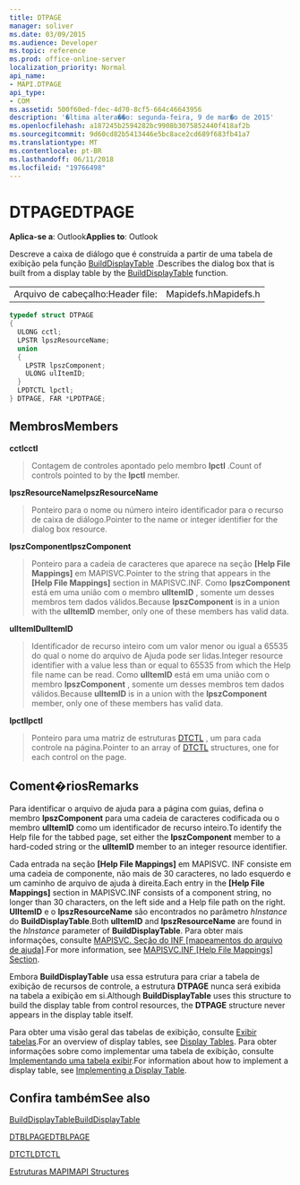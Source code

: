 ```yaml
---
title: DTPAGE
manager: soliver
ms.date: 03/09/2015
ms.audience: Developer
ms.topic: reference
ms.prod: office-online-server
localization_priority: Normal
api_name:
- MAPI.DTPAGE
api_type:
- COM
ms.assetid: 500f60ed-fdec-4d70-8cf5-664c46643956
description: '�ltima altera��o: segunda-feira, 9 de mar�o de 2015'
ms.openlocfilehash: a187245b2594282bc9908b3075852440f418af2b
ms.sourcegitcommit: 9d60cd82b5413446e5bc8ace2cd689f683fb41a7
ms.translationtype: MT
ms.contentlocale: pt-BR
ms.lasthandoff: 06/11/2018
ms.locfileid: "19766498"
---
```

# <a name="dtpage"></a><span data-ttu-id="e41a6-103">DTPAGE</span><span class="sxs-lookup"><span data-stu-id="e41a6-103">DTPAGE</span></span>

  
  
<span data-ttu-id="e41a6-104">**Aplica-se a**: Outlook</span><span class="sxs-lookup"><span data-stu-id="e41a6-104">**Applies to**: Outlook</span></span> 
  
<span data-ttu-id="e41a6-105">Descreve a caixa de diálogo que é construída a partir de uma tabela de exibição pela função [BuildDisplayTable](builddisplaytable.md) .</span><span class="sxs-lookup"><span data-stu-id="e41a6-105">Describes the dialog box that is built from a display table by the [BuildDisplayTable](builddisplaytable.md) function.</span></span> 
  
|||
|:-----|:-----|
|<span data-ttu-id="e41a6-106">Arquivo de cabeçalho:</span><span class="sxs-lookup"><span data-stu-id="e41a6-106">Header file:</span></span>  <br/> |<span data-ttu-id="e41a6-107">Mapidefs.h</span><span class="sxs-lookup"><span data-stu-id="e41a6-107">Mapidefs.h</span></span>  <br/> |
   
```cpp
typedef struct DTPAGE
{
  ULONG cctl;
  LPSTR lpszResourceName;
  union
  {
    LPSTR lpszComponent;
    ULONG ulItemID;
  }
  LPDTCTL lpctl;
} DTPAGE, FAR *LPDTPAGE;

```

## <a name="members"></a><span data-ttu-id="e41a6-108">Membros</span><span class="sxs-lookup"><span data-stu-id="e41a6-108">Members</span></span>

 <span data-ttu-id="e41a6-109">**cctl**</span><span class="sxs-lookup"><span data-stu-id="e41a6-109">**cctl**</span></span>
  
> <span data-ttu-id="e41a6-110">Contagem de controles apontado pelo membro **lpctl** .</span><span class="sxs-lookup"><span data-stu-id="e41a6-110">Count of controls pointed to by the **lpctl** member.</span></span> 
    
 <span data-ttu-id="e41a6-111">**lpszResourceName**</span><span class="sxs-lookup"><span data-stu-id="e41a6-111">**lpszResourceName**</span></span>
  
> <span data-ttu-id="e41a6-112">Ponteiro para o nome ou número inteiro identificador para o recurso de caixa de diálogo.</span><span class="sxs-lookup"><span data-stu-id="e41a6-112">Pointer to the name or integer identifier for the dialog box resource.</span></span> 
    
 <span data-ttu-id="e41a6-113">**lpszComponent**</span><span class="sxs-lookup"><span data-stu-id="e41a6-113">**lpszComponent**</span></span>
  
> <span data-ttu-id="e41a6-114">Ponteiro para a cadeia de caracteres que aparece na seção **[Help File Mappings]** em MAPISVC.</span><span class="sxs-lookup"><span data-stu-id="e41a6-114">Pointer to the string that appears in the **[Help File Mappings]** section in MAPISVC.INF.</span></span> <span data-ttu-id="e41a6-115">Como **lpszComponent** está em uma união com o membro **ulItemID** , somente um desses membros tem dados válidos.</span><span class="sxs-lookup"><span data-stu-id="e41a6-115">Because **lpszComponent** is in a union with the **ulItemID** member, only one of these members has valid data.</span></span> 
    
 <span data-ttu-id="e41a6-116">**ulItemID**</span><span class="sxs-lookup"><span data-stu-id="e41a6-116">**ulItemID**</span></span>
  
> <span data-ttu-id="e41a6-117">Identificador de recurso inteiro com um valor menor ou igual a 65535 do qual o nome do arquivo de Ajuda pode ser lidas.</span><span class="sxs-lookup"><span data-stu-id="e41a6-117">Integer resource identifier with a value less than or equal to 65535 from which the Help file name can be read.</span></span> <span data-ttu-id="e41a6-118">Como **ulItemID** está em uma união com o membro **lpszComponent** , somente um desses membros tem dados válidos.</span><span class="sxs-lookup"><span data-stu-id="e41a6-118">Because **ulItemID** is in a union with the **lpszComponent** member, only one of these members has valid data.</span></span> 
    
 <span data-ttu-id="e41a6-119">**lpctl**</span><span class="sxs-lookup"><span data-stu-id="e41a6-119">**lpctl**</span></span>
  
> <span data-ttu-id="e41a6-120">Ponteiro para uma matriz de estruturas [DTCTL](dtctl.md) , um para cada controle na página.</span><span class="sxs-lookup"><span data-stu-id="e41a6-120">Pointer to an array of [DTCTL](dtctl.md) structures, one for each control on the page.</span></span> 
    
## <a name="remarks"></a><span data-ttu-id="e41a6-121">Coment�rios</span><span class="sxs-lookup"><span data-stu-id="e41a6-121">Remarks</span></span>

<span data-ttu-id="e41a6-122">Para identificar o arquivo de ajuda para a página com guias, defina o membro **lpszComponent** para uma cadeia de caracteres codificada ou o membro **ulItemID** como um identificador de recurso inteiro.</span><span class="sxs-lookup"><span data-stu-id="e41a6-122">To identify the Help file for the tabbed page, set either the **lpszComponent** member to a hard-coded string or the **ulItemID** member to an integer resource identifier.</span></span> 
  
<span data-ttu-id="e41a6-123">Cada entrada na seção **[Help File Mappings]** em MAPISVC. INF consiste em uma cadeia de componente, não mais de 30 caracteres, no lado esquerdo e um caminho de arquivo de ajuda à direita.</span><span class="sxs-lookup"><span data-stu-id="e41a6-123">Each entry in the **[Help File Mappings]** section in MAPISVC.INF consists of a component string, no longer than 30 characters, on the left side and a Help file path on the right.</span></span> <span data-ttu-id="e41a6-124">**UlItemID** e o **lpszResourceName** são encontrados no parâmetro _hInstance_ do **BuildDisplayTable**.</span><span class="sxs-lookup"><span data-stu-id="e41a6-124">Both **ulItemID** and **lpszResourceName** are found in the  _hInstance_ parameter of **BuildDisplayTable**.</span></span> <span data-ttu-id="e41a6-125">Para obter mais informações, consulte [MAPISVC. Seção do INF [mapeamentos do arquivo de ajuda]](mapisvc-inf-help-file-mappings-section.md).</span><span class="sxs-lookup"><span data-stu-id="e41a6-125">For more information, see [MAPISVC.INF [Help File Mappings] Section](mapisvc-inf-help-file-mappings-section.md).</span></span>
  
<span data-ttu-id="e41a6-126">Embora **BuildDisplayTable** usa essa estrutura para criar a tabela de exibição de recursos de controle, a estrutura **DTPAGE** nunca será exibida na tabela a exibição em si.</span><span class="sxs-lookup"><span data-stu-id="e41a6-126">Although **BuildDisplayTable** uses this structure to build the display table from control resources, the **DTPAGE** structure never appears in the display table itself.</span></span> 
  
<span data-ttu-id="e41a6-127">Para obter uma visão geral das tabelas de exibição, consulte [Exibir tabelas](display-tables.md).</span><span class="sxs-lookup"><span data-stu-id="e41a6-127">For an overview of display tables, see [Display Tables](display-tables.md).</span></span> <span data-ttu-id="e41a6-128">Para obter informações sobre como implementar uma tabela de exibição, consulte [Implementando uma tabela exibir](display-table-implementation.md).</span><span class="sxs-lookup"><span data-stu-id="e41a6-128">For information about how to implement a display table, see [Implementing a Display Table](display-table-implementation.md).</span></span>
  
## <a name="see-also"></a><span data-ttu-id="e41a6-129">Confira também</span><span class="sxs-lookup"><span data-stu-id="e41a6-129">See also</span></span>



[<span data-ttu-id="e41a6-130">BuildDisplayTable</span><span class="sxs-lookup"><span data-stu-id="e41a6-130">BuildDisplayTable</span></span>](builddisplaytable.md)
  
[<span data-ttu-id="e41a6-131">DTBLPAGE</span><span class="sxs-lookup"><span data-stu-id="e41a6-131">DTBLPAGE</span></span>](dtblpage.md)
  
[<span data-ttu-id="e41a6-132">DTCTL</span><span class="sxs-lookup"><span data-stu-id="e41a6-132">DTCTL</span></span>](dtctl.md)


[<span data-ttu-id="e41a6-133">Estruturas MAPI</span><span class="sxs-lookup"><span data-stu-id="e41a6-133">MAPI Structures</span></span>](mapi-structures.md)

